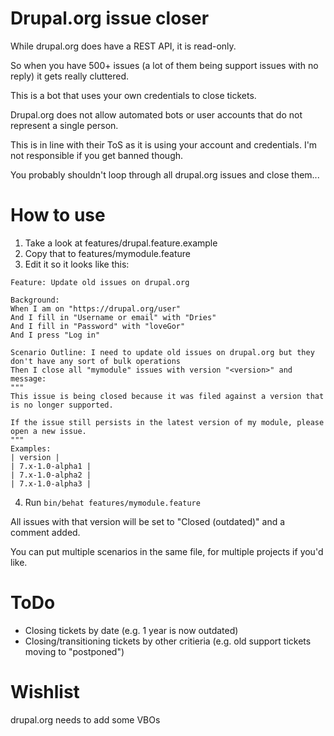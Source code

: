 Drupal.org issue closer
===

While drupal.org does have a REST API, it is read-only.

So when you have 500+ issues (a lot of them being support issues with no reply) it gets really cluttered.

This is a bot that uses your own credentials to close tickets.

Drupal.org does not allow automated bots or user accounts that do not represent a single person.

This is in line with their ToS as it is using your account and credentials. I'm not responsible if you get banned though.

You probably shouldn't loop through all drupal.org issues and close them...

How to use
===
1. Take a look at features/drupal.feature.example
2. Copy that to features/mymodule.feature
3. Edit it so it looks like this:
```
Feature: Update old issues on drupal.org

Background:
When I am on "https://drupal.org/user"
And I fill in "Username or email" with "Dries"
And I fill in "Password" with "loveGor"
And I press "Log in"

Scenario Outline: I need to update old issues on drupal.org but they don't have any sort of bulk operations
Then I close all "mymodule" issues with version "<version>" and message:
"""
This issue is being closed because it was filed against a version that is no longer supported.

If the issue still persists in the latest version of my module, please open a new issue.
"""
Examples:
| version |
| 7.x-1.0-alpha1 |
| 7.x-1.0-alpha2 |
| 7.x-1.0-alpha3 |
```
4. Run `bin/behat features/mymodule.feature`

All issues with that version will be set to "Closed (outdated)" and a comment added.

You can put multiple scenarios in the same file, for multiple projects if you'd like.

ToDo
===
- Closing tickets by date (e.g. 1 year is now outdated)
- Closing/transitioning tickets by other critieria (e.g. old support tickets moving to "postponed")

Wishlist
===
drupal.org needs to add some VBOs
